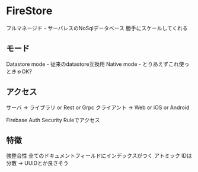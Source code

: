 # FireStore
フルマネージド・サーバレスのNoSqlデータベース
勝手にスケールしてくれる

## モード
Datastore mode - 従来のdatastore互換用
Native mode - とりあえずこれ使っときゃOK?

## アクセス
サーバ -> ライブラリ or Rest or Grpc
クライアント -> Web or iOS or Android

Firebase Auth Security Ruleでアクセス

## 特徴
強整合性
全てのドキュメントフィールドにインデックスがつく
アトミック
IDは分散 -> UUIDとか良さそう

